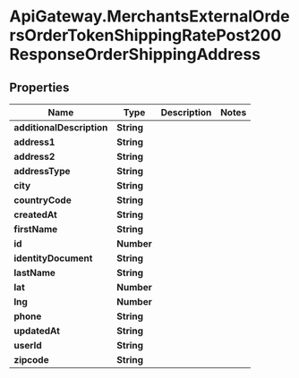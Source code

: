 # ApiGateway.MerchantsExternalOrdersOrderTokenShippingRatePost200ResponseOrderShippingAddress

## Properties

Name | Type | Description | Notes
------------ | ------------- | ------------- | -------------
**additionalDescription** | **String** |  | 
**address1** | **String** |  | 
**address2** | **String** |  | 
**addressType** | **String** |  | 
**city** | **String** |  | 
**countryCode** | **String** |  | 
**createdAt** | **String** |  | 
**firstName** | **String** |  | 
**id** | **Number** |  | 
**identityDocument** | **String** |  | 
**lastName** | **String** |  | 
**lat** | **Number** |  | 
**lng** | **Number** |  | 
**phone** | **String** |  | 
**updatedAt** | **String** |  | 
**userId** | **String** |  | 
**zipcode** | **String** |  | 


